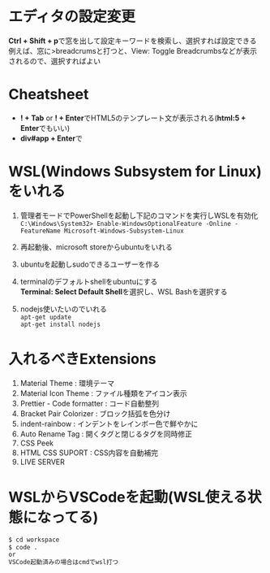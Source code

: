 # エディタの設定変更
**Ctrl + Shift + p**で窓を出して設定キーワードを検索し、選択すれば設定できる  
例えば、窓に\>breadcrumsと打つと、View: Toggle Breadcrumbsなどが表示されるので、選択すればよい

# Cheatsheet
- **! + Tab** or **! + Enter**でHTML5のテンプレート文が表示される(**html:5 + Enter**でもいい)
- **div#app + Enter**で<div id="app"></div>

# WSL(Windows Subsystem for Linux)をいれる  
1. 管理者モードでPowerShellを起動し下記のコマンドを実行しWSLを有効化   
```C:\Windows\System32> Enable-WindowsOptionalFeature -Online -FeatureName Microsoft-Windows-Subsystem-Linux```  

2. 再起動後、microsoft storeからubuntuをいれる  

3. ubuntuを起動しsudoできるユーザーを作る  

4. terminalのデフォルトshellをubuntuにする  
**Terminal: Select Default Shell**を選択し、WSL Bashを選択する  

5. nodejs使いたいのでいれる  
```apt-get update```  
```apt-get install nodejs```

# 入れるべきExtensions
1. Material Theme : 環境テーマ
2. Material Icon Theme : ファイル種類をアイコン表示
3. Prettier - Code formatter : コード自動整列
4. Bracket Pair Colorizer : ブロック括弧を色分け
5. indent-rainbow : インデントをレインボー色で鮮やかに
6. Auto Rename Tag : 開くタグと閉じるタグを同時修正
7. CSS Peek
8. HTML CSS SUPORT : CSS内容を自動補完
9. LIVE SERVER

# WSLからVSCodeを起動(WSL使える状態になってる)
```bash
$ cd workspace
$ code .
or
VSCode起動済みの場合はcmdでwsl打つ
```
